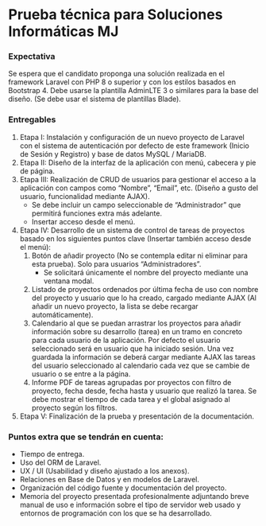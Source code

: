 # Prueba técnica para Soluciones Informáticas MJ
### Expectativa
Se espera que el candidato proponga una solución realizada en el framework Laravel con PHP 8 o superior y con los estilos basados en Bootstrap 4. Debe usarse la plantilla AdminLTE 3 o similares para la base del diseño. (Se debe usar el sistema de plantillas Blade).
### Entregables
1. Etapa I: Instalación y configuración de un nuevo proyecto de Laravel con el sistema de autenticación por defecto de este framework (Inicio de Sesión y Registro) y base de datos MySQL / MariaDB.
2. Etapa II: Diseño de la interfaz de la aplicación con menú, cabecera y pie de página.
3. Etapa III: Realización de CRUD de usuarios para gestionar el acceso a la aplicación con campos como “Nombre”, “Email”, etc. (Diseño a gusto del usuario, funcionalidad mediante AJAX).
    - Se debe incluir un campo seleccionable de “Administrador” que permitirá funciones extra más adelante.
    - Insertar acceso desde el menú.
4. Etapa IV: Desarrollo de un sistema de control de tareas de proyectos basado en los siguientes puntos clave (Insertar también acceso desde el menú):
    1. Botón de añadir proyecto (No se contempla editar ni eliminar para esta prueba). Solo para usuarios “Administradores”. 
        - Se solicitará únicamente el nombre del proyecto mediante una ventana modal.
    2. Listado de proyectos ordenados por última fecha de uso con nombre del proyecto y usuario que lo ha creado, cargado mediante AJAX (Al añadir un nuevo proyecto, la lista se debe recargar automáticamente).
    3. Calendario al que se puedan arrastrar los proyectos para añadir información sobre su desarrollo (tarea) en un tramo en concreto para cada usuario de la aplicación. Por defecto el usuario seleccionado será en usuario que ha iniciado sesión. Una vez guardada la información se deberá cargar mediante AJAX las tareas del usuario seleccionado al calendario cada vez que se cambie de usuario o se entre a la página.
    4. Informe PDF de tareas agrupadas por proyectos con filtro de proyecto, fecha desde, fecha hasta y usuario que realizó la tarea. Se debe mostrar el tiempo de cada tarea y el global asignado al proyecto según los filtros.
5. Etapa V: Finalización de la prueba y presentación de la documentación.

### Puntos extra que se tendrán en cuenta:
- Tiempo de entrega.
- Uso del ORM de Laravel.
- UX / UI (Usabilidad y diseño ajustado a los anexos).
- Relaciones en Base de Datos y en modelos de Laravel.
- Organización del código fuente y documentación del proyecto.
- Memoria del proyecto presentada profesionalmente adjuntando breve manual de uso e información sobre el tipo de servidor web usado y entornos de programación con los que se ha desarrollado.